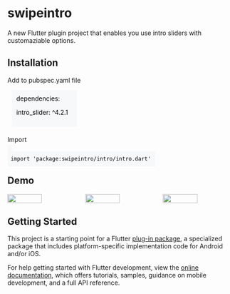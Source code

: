 # swipeintro

A new Flutter plugin project that enables you use intro sliders with customaziable options.

## Installation

Add to pubspec.yaml file

<div style="background-color: #f6f8fa; color: black; padding: 10px; margin-left: 10px; margin-bottom: 20px; width: 25%" >
dependencies: <br>
<p>intro_slider: ^4.2.1 </p>
</div>


Import

<code style="background-color: #f6f8fa; color: black; padding: 10px;  width: 80%">
 import 'package:swipeintro/intro/intro.dart'
</code>

## Demo
<div style="display: flex">
<image src="https://github.com/chynerdu/swipeintro/blob/main/example/assets/demoImages/Screenshot_20240305-054819.jpg?raw=true" width=50% style="margin-right: 20px"/>
<image src="https://github.com/chynerdu/swipeintro/blob/main/example/assets/demoImages/Screenshot_20240305-054858%20(1).jpg?raw=true" width=50% style="margin-right: 20px"/>

<image src="https://github.com/chynerdu/swipeintro/blob/main/example/assets/demoImages/Screenshot_20240305-063752.jpg?raw=true" width=50%/>

</div>

## Getting Started

This project is a starting point for a Flutter
[plug-in package](https://flutter.dev/developing-packages/),
a specialized package that includes platform-specific implementation code for
Android and/or iOS.

For help getting started with Flutter development, view the
[online documentation](https://flutter.dev/docs), which offers tutorials,
samples, guidance on mobile development, and a full API reference.


